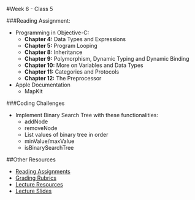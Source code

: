 #Week 6 - Class 5

###Reading Assignment:
* Programming in Objective-C:
  * **Chapter 4:** Data Types and Expressions
  * **Chapter 5:** Program Looping
  * **Chapter 8:** Inheritance
  * **Chapter 9:** Polymorphism, Dynamic Typing and Dynamic Binding
  * **Chapter 10:** More on Variables and Data Types
  * **Chapter 11:** Categories and Protocols
  * **Chapter 12:** The Preprocessor
* Apple Documentation
  * MapKit


###Coding Challenges
* Implement Binary Search Tree with these functionalities:
  * addNode
  * removeNode
  * List values of binary tree in order
  * minValue/maxValue
  * isBinarySearchTree

##Other Resources
* [Reading Assignments](../../Resources/ra-grading-standard/)
* [Grading Rubrics](../../Resources/)
* [Lecture Resources](lecture/)
* [Lecture Slides]()
